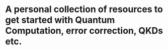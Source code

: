# A personal collection of resources to get started with Quantum Computation, error correction, QKDs etc.
